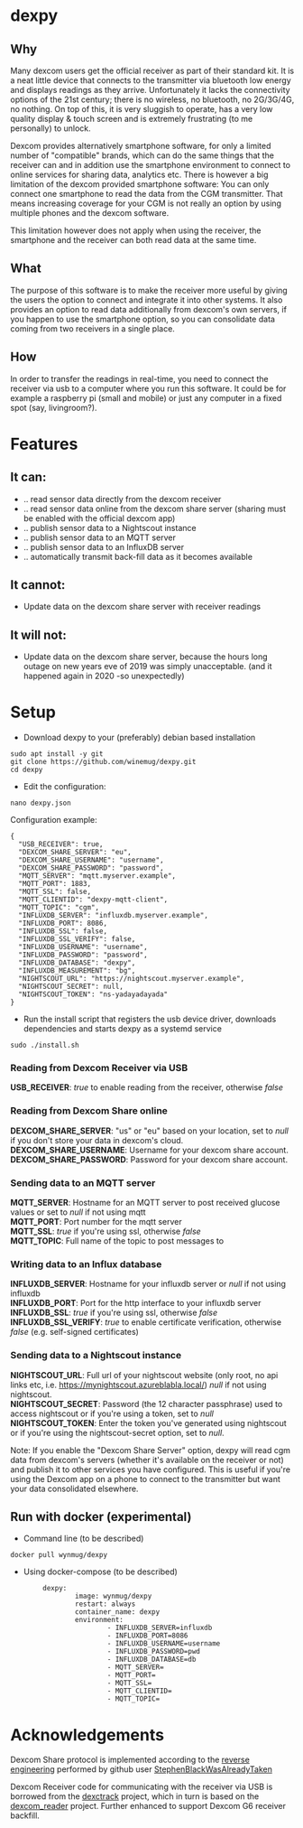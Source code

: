 # dexpy
## Why
Many dexcom users get the official receiver as part of their standard kit. It is a neat little device that connects to the transmitter via bluetooth low energy and displays readings as they arrive. Unfortunately it lacks the connectivity options of the 21st century; there is no wireless, no bluetooth, no 2G/3G/4G, no nothing. On top of this, it is very sluggish to operate, has a very low quality display & touch screen and is extremely frustrating (to me personally) to unlock.

Dexcom provides alternatively smartphone software, for only a limited number of "compatible" brands, which can do the same things that the receiver can and in addition use the smartphone environment to connect to online services for sharing data, analytics etc. There is however a big limitation of the dexcom provided smartphone software: You can only connect one smartphone to read the data from the CGM transmitter. That means increasing coverage for your CGM is not really an option by using multiple phones and the dexcom software.

This limitation however does not apply when using the receiver, the smartphone and the receiver can both read data at the same time.

## What
The purpose of this software is to make the receiver more useful by giving the users the option to connect and integrate it into other systems. It also provides an option to read data additionally from dexcom's own servers, if you happen to use the smartphone option, so you can consolidate data coming from two receivers in a single place.

## How
In order to transfer the readings in real-time, you need to connect the receiver via usb to a computer where you run this software. It could be for example a raspberry pi (small and mobile) or just any computer in a fixed spot (say, livingroom?).

# Features
##  It can:
  - .. read sensor data directly from the dexcom receiver
  - .. read sensor data online from the dexcom share server (sharing must be enabled with the official dexcom app)
  - .. publish sensor data to a Nightscout instance
  - .. publish sensor data to an MQTT server
  - .. publish sensor data to an InfluxDB server
  - .. automatically transmit back-fill data as it becomes available
##  It cannot:
  - Update data on the dexcom share server with receiver readings
##  It will not:
  - Update data on the dexcom share server, because the hours long outage on new years eve of 2019 was simply unacceptable. (and it happened again in 2020 -so unexpectedly)

# Setup
* Download dexpy to your (preferably) debian based installation

```
sudo apt install -y git
git clone https://github.com/winemug/dexpy.git
cd dexpy
```

* Edit the configuration:
```
nano dexpy.json
```

Configuration example:
```
{
  "USB_RECEIVER": true,
  "DEXCOM_SHARE_SERVER": "eu",
  "DEXCOM_SHARE_USERNAME": "username",
  "DEXCOM_SHARE_PASSWORD": "password",
  "MQTT_SERVER": "mqtt.myserver.example",
  "MQTT_PORT": 1883,
  "MQTT_SSL": false,
  "MQTT_CLIENTID": "dexpy-mqtt-client",
  "MQTT_TOPIC": "cgm",
  "INFLUXDB_SERVER": "influxdb.myserver.example",
  "INFLUXDB_PORT": 8086,
  "INFLUXDB_SSL": false,
  "INFLUXDB_SSL_VERIFY": false,
  "INFLUXDB_USERNAME": "username",
  "INFLUXDB_PASSWORD": "password",
  "INFLUXDB_DATABASE": "dexpy",
  "INFLUXDB_MEASUREMENT": "bg",
  "NIGHTSCOUT_URL": "https://nightscout.myserver.example",
  "NIGHTSCOUT_SECRET": null,
  "NIGHTSCOUT_TOKEN": "ns-yadayadayada"
}
```

* Run the install script that registers the usb device driver, downloads dependencies and starts dexpy as a systemd service
```
sudo ./install.sh
```

### Reading from Dexcom Receiver via USB
**USB_RECEIVER**: _true_ to enable reading from the receiver, otherwise _false_<br/>

### Reading from Dexcom Share online
**DEXCOM_SHARE_SERVER**: "us" or "eu" based on your location, set to _null_ if you don't store your data in dexcom's cloud.<br/>
**DEXCOM_SHARE_USERNAME**: Username for your dexcom share account.<br/>
**DEXCOM_SHARE_PASSWORD**: Password for your dexcom share account.<br/>

### Sending data to an MQTT server
**MQTT_SERVER**: Hostname for an MQTT server to post received glucose values or set to _null_ if not using mqtt<br/>
**MQTT_PORT**: Port number for the mqtt server<br/>
**MQTT_SSL**: _true_ if you're using ssl, otherwise _false_<br/>
**MQTT_TOPIC**: Full name of the topic to post messages to<br/>

### Writing data to an Influx database
**INFLUXDB_SERVER**: Hostname for your influxdb server or _null_ if not using influxdb<br/>
**INFLUXDB_PORT**: Port for the http interface to your influxdb server<br/>
**INFLUXDB_SSL**: _true_ if you're using ssl, otherwise _false_<br/>
**INFLUXDB_SSL_VERIFY**: _true_ to enable certificate verification, otherwise _false_ (e.g. self-signed certificates)<br/>

### Sending data to a Nightscout instance
**NIGHTSCOUT_URL**: Full url of your nightscout website (only root, no api links etc, i.e. https://mynightscout.azureblabla.local/) _null_ if not using nightscout.<br/>
**NIGHTSCOUT_SECRET**: Password (the 12 character passphrase) used to access nightscout or if you're using a token, set to _null_<br/>
**NIGHTSCOUT_TOKEN**: Enter the token you've generated using nightscout or if you're using the nightscout-secret option, set to _null_.<br/>

Note: If you enable the "Dexcom Share Server" option, dexpy will read cgm data from dexcom's servers (whether it's available on the receiver or not) and publish it to other services you have configured. This is useful if you're using the Dexcom app on a phone to connect to the transmitter but want your data consolidated elsewhere.

## Run with docker (experimental)
* Command line (to be described)
```
docker pull wynmug/dexpy
```
* Using docker-compose (to be described)
```
        dexpy:
                image: wynmug/dexpy
                restart: always
                container_name: dexpy
                environment:
                        - INFLUXDB_SERVER=influxdb
                        - INFLUXDB_PORT=8086
                        - INFLUXDB_USERNAME=username
                        - INFLUXDB_PASSWORD=pwd
                        - INFLUXDB_DATABASE=db
                        - MQTT_SERVER=
                        - MQTT_PORT=
                        - MQTT_SSL=
                        - MQTT_CLIENTID=
                        - MQTT_TOPIC=
```

# Acknowledgements

Dexcom Share protocol is implemented according to the [reverse engineering](https://gist.github.com/StephenBlackWasAlreadyTaken/adb0525344bedade1e25) performed by github user [StephenBlackWasAlreadyTaken](https://gist.github.com/StephenBlackWasAlreadyTaken)

Dexcom Receiver code for communicating with the receiver via USB is borrowed from the [dexctrack](https://github.com/DexcTrack/dexctrack) project, which in turn is based on the [dexcom_reader](https://github.com/openaps/dexcom_reader) project. Further enhanced to support Dexcom G6 receiver backfill.
